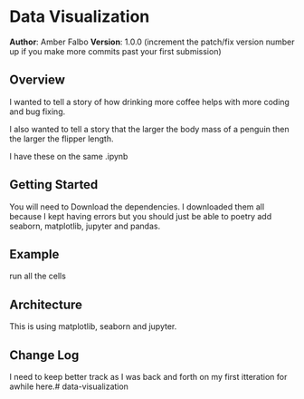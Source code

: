 # Data Visualization

**Author**: Amber Falbo
**Version**: 1.0.0 (increment the patch/fix version number up if you make more commits past your first submission)

## Overview
I wanted to tell a story of how drinking more coffee helps with more coding and bug fixing.

I also wanted to tell a story that the larger the body mass of a penguin then the larger the flipper length.

I have these on the same .ipynb

## Getting Started
You will need to Download the dependencies. I downloaded them all because I kept having errors but you should just be able to poetry add seaborn, matplotlib, jupyter and pandas.

## Example
run all the cells

## Architecture
This is using matplotlib, seaborn and jupyter.

## Change Log
I need to keep better track as I was back and forth on my first itteration for awhile here.# data-visualization
